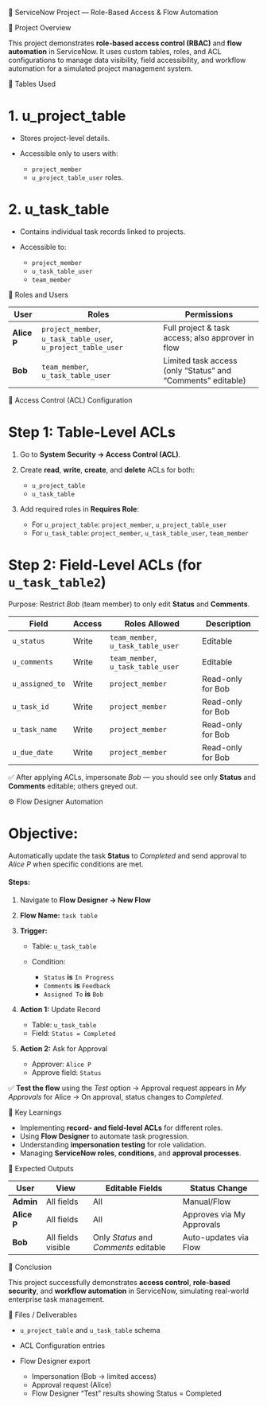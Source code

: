 🧩 ServiceNow Project — Role-Based Access & Flow Automation

 📘 Project Overview

This project demonstrates **role-based access control (RBAC)** and **flow automation** in ServiceNow.
It uses custom tables, roles, and ACL configurations to manage data visibility, field accessibility, and workflow automation for a simulated project management system.



 🧱 Tables Used

# 1. **u_project_table**

* Stores project-level details.
* Accessible only to users with:

  * `project_member`
  * `u_project_table_user` roles.

# 2. **u_task_table**

* Contains individual task records linked to projects.
* Accessible to:

  * `project_member`
  * `u_task_table_user`
  * `team_member`


👥 Roles and Users

| User        | Roles                                                         | Permissions                                                 |
| ----------- | ------------------------------------------------------------- | ----------------------------------------------------------- |
| **Alice P** | `project_member`, `u_task_table_user`, `u_project_table_user` | Full project & task access; also approver in flow           |
| **Bob**     | `team_member`, `u_task_table_user`                            | Limited task access (only “Status” and “Comments” editable) |



🔐 Access Control (ACL) Configuration

# Step 1: Table-Level ACLs

1. Go to **System Security → Access Control (ACL)**.
2. Create **read**, **write**, **create**, and **delete** ACLs for both:

   * `u_project_table`
   * `u_task_table`
3. Add required roles in **Requires Role**:

   * For `u_project_table`: `project_member`, `u_project_table_user`
   * For `u_task_table`: `project_member`, `u_task_table_user`, `team_member`


# Step 2: Field-Level ACLs (for `u_task_table2`)

Purpose: Restrict *Bob* (team member) to only edit **Status** and **Comments**.

| Field           | Access | Roles Allowed                      | Description       |
| --------------- | ------ | ---------------------------------- | ----------------- |
| `u_status`      | Write  | `team_member`, `u_task_table_user` | Editable          |
| `u_comments`    | Write  | `team_member`, `u_task_table_user` | Editable          |
| `u_assigned_to` | Write  | `project_member`                   | Read-only for Bob |
| `u_task_id`     | Write  | `project_member`                   | Read-only for Bob |
| `u_task_name`   | Write  | `project_member`                   | Read-only for Bob |
| `u_due_date`    | Write  | `project_member`                   | Read-only for Bob |

✅ After applying ACLs, impersonate *Bob* — you should see only **Status** and **Comments** editable; others greyed out.


⚙️ Flow Designer Automation

# Objective:

Automatically update the task **Status** to *Completed* and send approval to *Alice P* when specific conditions are met.

#### Steps:

1. Navigate to **Flow Designer → New Flow**
2. **Flow Name:** `task table`
3. **Trigger:**

   * Table: `u_task_table`
   * Condition:

     * `Status` **is** `In Progress`
     * `Comments` **is** `Feedback`
     * `Assigned To` **is** `Bob`
4. **Action 1:** Update Record

   * Table: `u_task_table`
   * Field: `Status = Completed`
5. **Action 2:** Ask for Approval

   * Approver: `Alice P`
   * Approve field: `Status`

✅ **Test the flow** using the *Test* option → Approval request appears in *My Approvals* for Alice → On approval, status changes to *Completed*.


 🧠 Key Learnings

* Implementing **record- and field-level ACLs** for different roles.
* Using **Flow Designer** to automate task progression.
* Understanding **impersonation testing** for role validation.
* Managing **ServiceNow roles**, **conditions**, and **approval processes**.



🧾 Expected Outputs

| User        | View               | Editable Fields                       | Status Change             |
| ----------- | ------------------ | ------------------------------------- | ------------------------- |
| **Admin**   | All fields         | All                                   | Manual/Flow               |
| **Alice P** | All fields         | All                                   | Approves via My Approvals |
| **Bob**     | All fields visible | Only *Status* and *Comments* editable | Auto-updates via Flow     |


 🏁 Conclusion

This project successfully demonstrates **access control**, **role-based security**, and **workflow automation** in ServiceNow, simulating real-world enterprise task management.


 📂 Files / Deliverables

* `u_project_table` and `u_task_table` schema
* ACL Configuration entries
* Flow Designer export 
  

  * Impersonation (Bob → limited access)
  * Approval request (Alice)
  * Flow Designer “Test” results showing Status = Completed
